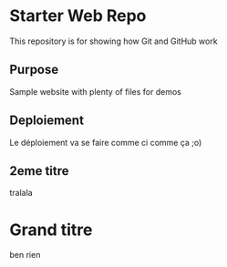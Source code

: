 # Starter Web Repo

This repository is for showing how Git and GitHub work

## Purpose

Sample website with plenty of files for demos

## Deploiement
Le déploiement va se faire comme ci comme ça ;o)


## 2eme titre

tralala

# Grand titre
ben rien